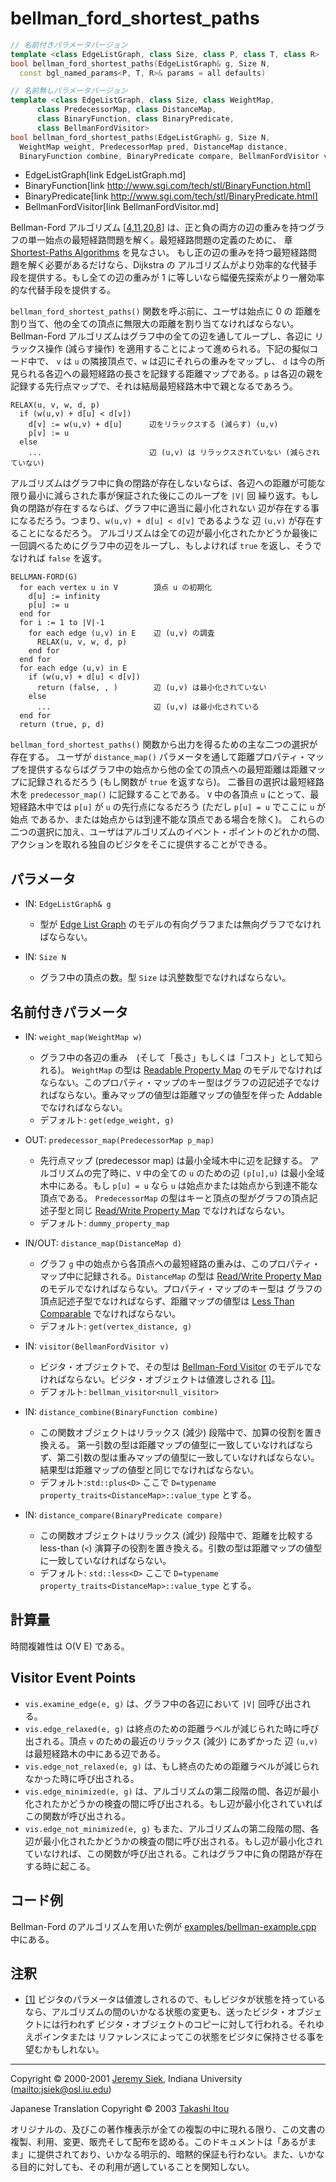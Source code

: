 # bellman_ford_shortest_paths
```cpp
// 名前付きパラメータバージョン
template <class EdgeListGraph, class Size, class P, class T, class R>
bool bellman_ford_shortest_paths(EdgeListGraph& g, Size N, 
  const bgl_named_params<P, T, R>& params = all defaults)

// 名前無しパラメータバージョン
template <class EdgeListGraph, class Size, class WeightMap,
      class PredecessorMap, class DistanceMap,
      class BinaryFunction, class BinaryPredicate,
      class BellmanFordVisitor>
bool bellman_ford_shortest_paths(EdgeListGraph& g, Size N, 
  WeightMap weight, PredecessorMap pred, DistanceMap distance, 
  BinaryFunction combine, BinaryPredicate compare, BellmanFordVisitor v)
```
* EdgeListGraph[link EdgeListGraph.md]
* BinaryFunction[link http://www.sgi.com/tech/stl/BinaryFunction.html]
* BinaryPredicate[link http://www.sgi.com/tech/stl/BinaryPredicate.html]
* BellmanFordVisitor[link BellmanFordVisitor.md]

Bellman-Ford アルゴリズム [[4](bibliography.md#bellman58),[11](bibliography.md#ford62:_flows),[20](bibliography.md#lawler76:_comb_opt),[8](bibliography.md#clr90)] は、正と負の両方の辺の重みを持つグラフの単一始点の最短経路問題を解く。最短経路問題の定義のために、 章 [Shortest-Paths Algorithms](graph_theory_review.md#shortest-paths-algorithms) を見なさい。 もし正の辺の重みを持つ最短経路問題を解く必要があるだけなら、Dijkstra の アルゴリズムがより効率的な代替手段を提供する。もし全ての辺の重みが 1 に等しいなら幅優先探索がより一層効率的な代替手段を提供する。

`bellman_ford_shortest_paths()` 関数を呼ぶ前に、ユーザは始点に 0 の 距離を割り当て、他の全ての頂点に無限大の距離を割り当てなければならない。 Bellman-Ford アルゴリズムはグラフ中の全ての辺を通してループし、各辺に リラックス操作 (減らす操作) を適用することによって進められる。下記の擬似コード中で、 `v` は `u` の隣接頂点で、`w` は辺にそれらの重みをマップし、 `d` は今の所見られる各辺への最短経路の長さを記録する距離マップである。`p` は各辺の親を記録する先行点マップで、それは結局最短経路木中で親となるであろう。


```
RELAX(u, v, w, d, p)
  if (w(u,v) + d[u] < d[v]) 
    d[v] := w(u,v) + d[u]      辺をリラックスする (減らす) (u,v)
    p[v] := u
  else
    ...                        辺 (u,v) は リラックスされていない (減らされていない)
```

アルゴリズムはグラフ中に負の閉路が存在しないならば、各辺への距離が可能な限り最小に減らされた事が保証された後にこのループを `|V|` 回 繰り返す。もし負の閉路が存在するならば、グラフ中に適当に最小化されない 辺が存在する事になるだろう。つまり、`w(u,v) + d[u] < d[v]` であるような 辺 `(u,v)` が存在することになるだろう。 アルゴリズムは全ての辺が最小化されたかどうか最後に一回調べるためにグラフ中の辺をループし、もしよければ `true` を返し、そうでなければ `false` を返す。


```
BELLMAN-FORD(G)
  for each vertex u in V        頂点 u の初期化
    d[u] := infinity
    p[u] := u
  end for
  for i := 1 to |V|-1
    for each edge (u,v) in E    辺 (u,v) の調査
      RELAX(u, v, w, d, p)
    end for
  end for
  for each edge (u,v) in E
    if (w(u,v) + d[u] < d[v])
      return (false, , )        辺 (u,v) は最小化されていない
    else
      ...                       辺 (u,v) は最小化されている
  end for
  return (true, p, d)
```

`bellman_ford_shortest_paths()` 関数から出力を得るための主な二つの選択が存在する。 ユーザが `distance_map()` パラメータを通して距離プロパティ・マップを提供するならばグラフ中の始点から他の全ての頂点への最短距離は距離マップに記録されるだろう (もし関数が `true` を返すなら)。 二番目の選択は最短経路木を `predecessor_map()` に記録することである。 `V` 中の各頂点 `u` にとって、最短経路木中では `p[u]` が `u` の先行点になるだろう (ただし `p[u] = u` でここに `u` が始点 であるか、または始点からは到達不能な頂点である場合を除く)。 これらの二つの選択に加え、ユーザはアルゴリズムのイベント・ポイントのどれかの間、アクションを取れる独自のビジタをそこに提供することができる。


## パラメータ
- IN: `EdgeListGraph& g`
    - 型が [Edge List Graph](EdgeListGraph.md) のモデルの有向グラフまたは無向グラフでなければならない。

- IN: `Size N`
    - グラフ中の頂点の数。型 `Size` は汎整数型でなければならない。


## 名前付きパラメータ
- IN: `weight_map(WeightMap w)`
    - グラフ中の各辺の重み　(そして「長さ」もしくは「コスト」として知られる)。 `WeightMap` の型は [Readable Property Map](ReadablePropertyMap.md.nolink) のモデルでなければならない。このプロパティ・マップのキー型はグラフの辺記述子でなければならない。重みマップの値型は距離マップの値型を伴った Addable でなければならない。
    - デフォルト: `get(edge_weight, g)`

- OUT: `predecessor_map(PredecessorMap p_map)`
    - 先行点マップ (predecessor map) は最小全域木中に辺を記録する。 アルゴリズムの完了時に、`V` 中の全ての `u` のための辺 `(p[u],u)` は最小全域木中にある。もし `p[u] = u` なら `u` は始点かまたは始点から到達不能な頂点である。 `PredecessorMap` の型はキーと頂点の型がグラフの頂点記述子型と同じ [Read/Write Property Map](ReadWritePropertyMap.md.nolink) でなければならない。
    - デフォルト: `dummy_property_map`

- IN/OUT: `distance_map(DistanceMap d)`
    - グラフ `g` 中の始点から各頂点への最短経路の重みは、このプロパティ・マップ中に記録される。`DistanceMap` の型は [Read/Write Property Map](ReadWritePropertyMap.md.nolink) のモデルでなければならない。プロパティ・マップのキー型は グラフの頂点記述子型でなければならず、距離マップの値型は [Less Than Comparable](http://www.sgi.com/tech/stl/LessThanComparable.html) でなければならない。
    - デフォルト: `get(vertex_distance, g)`

- IN: `visitor(BellmanFordVisitor v)`
    - ビジタ・オブジェクトで、その型は [Bellman-Ford Visitor](BellmanFordVisitor.md) のモデルでなければならない。ビジタ・オブジェクトは値渡しされる [[1]](#note_1)。
    - デフォルト: `bellman_visitor<null_visitor>`

- IN: `distance_combine(BinaryFunction combine)`
    - この関数オブジェクトはリラックス (減少) 段階中で、加算の役割を置き換える。 第一引数の型は距離マップの値型に一致していなければならず、第二引数の型は重みマップの値型に一致していなければならない。 結果型は距離マップの値型と同じでなければならない。
    - デフォルト:`std::plus<D>` ここで `D=typename property_traits<DistanceMap>::value_type` とする。

- IN: `distance_compare(BinaryPredicate compare)`
    - この関数オブジェクトはリラックス (減少) 段階中で、距離を比較する less-than (`<`) 演算子の役割を置き換える。引数の型は距離マップの値型に一致していなければならない。 
    - デフォルト: `std::less<D>` ここで `D=typename property_traits<DistanceMap>::value_type` とする。


## 計算量
時間複雑性は O(V E) である。


## Visitor Event Points

- `vis.examine_edge(e, g)` は、グラフ中の各辺において `|V|` 回呼び出される。
- `vis.edge_relaxed(e, g)` は終点のための距離ラベルが減じられた時に呼び出される。頂点 `v` のための最近のリラックス (減少) にあずかった 辺 `(u,v)` は最短経路木の中にある辺である。
- `vis.edge_not_relaxed(e, g)` は、もし終点のための距離ラベルが減じられなかった時に呼び出される。
- `vis.edge_minimized(e, g)` は、アルゴリズムの第二段階の間、各辺が最小化されたかどうかの検査の間に呼び出される。もし辺が最小化されていればこの関数が呼び出される。
- `vis.edge_not_minimized(e, g)` もまた、アルゴリズムの第二段階の間、各辺が最小化されたかどうかの検査の間に呼び出される。もし辺が最小化されていなければ、この関数が呼び出される。これはグラフ中に負の閉路が存在する時に起こる。


## コード例
Bellman-Ford のアルゴリズムを用いた例が [examples/bellman-example.cpp](examples/bellman-example.cpp.md) 中にある。


## 注釈
- <a id="note_1" href="#note_1">[1]</a> ビジタのパラメータは値渡しされるので、もしビジタが状態を持っているなら、アルゴリズムの間のいかなる状態の変更も、送ったビジタ・オブジェクトには行われず ビジタ・オブジェクトのコピーに対して行われる。それゆえポインタまたは リファレンスによってこの状態をビジタに保持させる事を望むかもしれない。


***
Copyright © 2000-2001 [Jeremy Siek](http://www.boost.org/doc/libs/1_31_0/people/jeremy_siek.htm), Indiana University (<mailto:jsiek@osl.iu.edu>)

Japanese Translation Copyright © 2003 [Takashi Itou](mailto:takashi-it@po6.nsk.ne.jp)

オリジナルの、及びこの著作権表示が全ての複製の中に現れる限り、この文書の複製、利用、変更、販売そして配布を認める。このドキュメントは「あるがまま」に提供されており、いかなる明示的、暗黙的保証も行わない。また、いかなる目的に対しても、その利用が適していることを関知しない。

